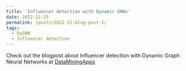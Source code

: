 ```yaml
---
title: 'Influencer detection with Dynamic GNNs'
date: 2022-12-25
permalink: /posts/2022-12-blog-post-1/
tags:
  - DyGNN
  - Influencer detection
---
```


Check out the blogpost about Influencer detection with Dynamic Graph Neural Networks at [DataMiningApps](https://www.dataminingapps.com/2022/12/influencer-detection-with-dynamic-gnns/)